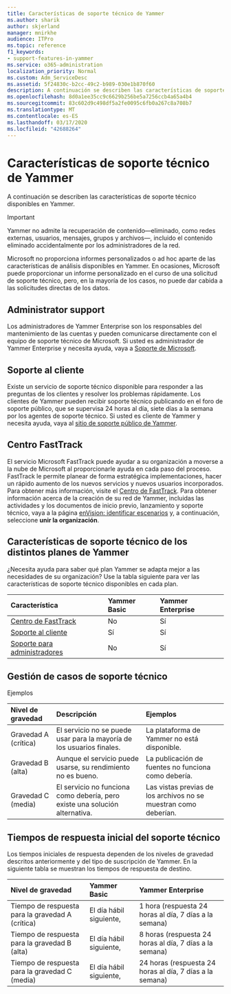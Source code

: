 ```yaml
---
title: Características de soporte técnico de Yammer
ms.author: sharik
author: skjerland
manager: mnirkhe
audience: ITPro
ms.topic: reference
f1_keywords:
- support-features-in-yammer
ms.service: o365-administration
localization_priority: Normal
ms.custom: Adm_ServiceDesc
ms.assetid: 5f24830c-b2cc-49c2-b989-030e1b870f60
description: A continuación se describen las características de soporte técnico disponibles en Yammer.
ms.openlocfilehash: 8d0a1ee35cc9c6629b256be5a7256ccb4a65a4b4
ms.sourcegitcommit: 83c602d9c498df5a2fe0095c6fb0a267c8a708b7
ms.translationtype: MT
ms.contentlocale: es-ES
ms.lasthandoff: 03/17/2020
ms.locfileid: "42688264"
---
```

# <a name="support-features-in-yammer"></a>Características de soporte técnico de Yammer

A continuación se describen las características de soporte técnico disponibles en Yammer.
  
> [!IMPORTANT]
> Yammer no admite la recuperación de contenido&mdash;eliminado, como redes externas, usuarios, mensajes, grupos y archivos&mdash;, incluido el contenido eliminado accidentalmente por los administradores de la red.
>
> Microsoft no proporciona informes personalizados o ad hoc aparte de las características de análisis disponibles en Yammer. En ocasiones, Microsoft puede proporcionar un informe personalizado en el curso de una solicitud de soporte técnico, pero, en la mayoría de los casos, no puede dar cabida a las solicitudes directas de los datos.

## <a name="administrator-support"></a>Administrator support

Los administradores de Yammer Enterprise son los responsables del mantenimiento de las cuentas y pueden comunicarse directamente con el equipo de soporte técnico de Microsoft. Si usted es administrador de Yammer Enterprise y necesita ayuda, vaya a [Soporte de Microsoft](https://go.microsoft.com/fwlink/p/?LinkId=330922).

## <a name="customer-support"></a>Soporte al cliente

Existe un servicio de soporte técnico disponible para responder a las preguntas de los clientes y resolver los problemas rápidamente. Los clientes de Yammer pueden recibir soporte técnico publicando en el foro de soporte público, que se supervisa 24 horas al día, siete días a la semana por los agentes de soporte técnico. Si usted es cliente de Yammer y necesita ayuda, vaya al [sitio de soporte público de Yammer](https://go.microsoft.com/fwlink/p/?LinkId=330921).
   
## <a name="fasttrack-center"></a>Centro FastTrack

El servicio Microsoft FastTrack puede ayudar a su organización a moverse a la nube de Microsoft al proporcionarle ayuda en cada paso del proceso. FastTrack le permite planear de forma estratégica implementaciones, hacer un rápido aumento de los nuevos servicios y nuevos usuarios incorporados. Para obtener más información, visite el [Centro de FastTrack](https://go.microsoft.com/fwlink/?LinkID=518597&amp;clcid=0x409). Para obtener información acerca de la creación de su red de Yammer, incluidas las actividades y los documentos de inicio previo, lanzamiento y soporte técnico, vaya a la página [enVision: identificar escenarios](https://fasttrack.microsoft.com/office/envision/identify-scenarios) y, a continuación, seleccione **unir la organización**.

## <a name="support-features-across-yammer-plans"></a>Características de soporte técnico de los distintos planes de Yammer

¿Necesita ayuda para saber qué plan Yammer se adapta mejor a las necesidades de su organización? Use la tabla siguiente para ver las características de soporte técnico disponibles en cada plan.
  
|**Característica**|**Yammer Basic**|**Yammer Enterprise**|
|:-----|:-----|:-----|
|[Centro de FastTrack](https://go.microsoft.com/fwlink/?LinkID=518597&amp;clcid=0x409) <br/> |No  <br/> |Sí  <br/> |
|[Soporte al cliente](support-features-in-yammer.md#customer-support) <br/> |Sí  <br/> |Sí  <br/> |
|[Soporte para administradores](support-features-in-yammer.md#administrator-support) <br/> |No  <br/> |Sí  <br/> |
 
## <a name="technical-support-case-handling"></a>Gestión de casos de soporte técnico

Ejemplos 
  
|**Nivel de gravedad**|**Descripción**|**Ejemplos**|
|:-----|:-----|:-----|
|Gravedad A (crítica)  <br/> |El servicio no se puede usar para la mayoría de los usuarios finales.  <br/> |La plataforma de Yammer no está disponible.  <br/> |
|Gravedad B (alta)  <br/> |Aunque el servicio puede usarse, su rendimiento no es bueno.  <br/> |La publicación de fuentes no funciona como debería.  <br/> |
|Gravedad C (media)  <br/> |El servicio no funciona como debería, pero existe una solución alternativa.  <br/> |Las vistas previas de los archivos no se muestran como deberían.  <br/> |

## <a name="technical-support-initial-response-times"></a>Tiempos de respuesta inicial del soporte técnico

Los tiempos iniciales de respuesta dependen de los niveles de gravedad descritos anteriormente y del tipo de suscripción de Yammer. En la siguiente tabla se muestran los tiempos de respuesta de destino.
  
|**Nivel de gravedad**|**Yammer Basic**|**Yammer Enterprise**|
|:-----|:-----|:-----|
|Tiempo de respuesta para la gravedad A (crítica)  <br/> |El día hábil siguiente,  <br/> |1 hora (respuesta 24 horas al día, 7 días a la semana)  <br/> |
|Tiempo de respuesta para la gravedad B (alta)  <br/> |El día hábil siguiente,  <br/> |8 horas (respuesta 24 horas al día, 7 días a la semana)  <br/> |
|Tiempo de respuesta para la gravedad C (media)  <br/> |El día hábil siguiente,  <br/> |24 horas (respuesta 24 horas al día, 7 días a la semana)  <br/> |
